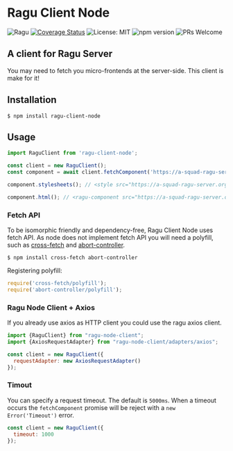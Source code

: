 # Ragu Client Node

![Ragu](https://github.com/ragu-framework/ragu-client-node/workflows/Ragu/badge.svg)
[![Coverage Status](https://coveralls.io/repos/github/ragu-framework/ragu-client-node/badge.svg?branch=main)](https://coveralls.io/github/ragu-framework/ragu-client-node?branch=main)
![License: MIT](https://img.shields.io/badge/License-MIT-blue.svg)
![npm version](https://badge.fury.io/js/ragu-client-node.svg)
![PRs Welcome](https://img.shields.io/badge/PRs-welcome-brightgreen.svg)

## A client for Ragu Server

You may need to fetch you micro-frontends at the server-side. 
This client is make for it!

## Installation

```shell script
$ npm install ragu-client-node
```

## Usage

```javascript
import RaguClient from 'ragu-client-node';

const client = new RaguClient();
const component = await client.fetchComponent('https://a-squad-ragu-server.organization.com/components/hello-world');

component.stylesheets(); // <style src="https://a-squad-ragu-server.organization.com/assets/hello-world.css"> 

component.html(); // <ragu-component src="https://a-squad-ragu-server.organization.com/components/hello-world">...content-from-server</ragu-component>
```

### Fetch API

To be isomorphic friendly and dependency-free, Ragu Client Node uses fetch API.
As node does not implement fetch API you will need a polyfill, such as 
[cross-fetch](https://github.com/lquixada/cross-fetch) and [abort-controller](https://github.com/mysticatea/abort-controller). 

```shell script
$ npm install cross-fetch abort-controller
```

Registering polyfill:

```javascript
require('cross-fetch/polyfill');
require('abort-controller/polyfill');
```  

### Ragu Node Client + Axios

If you already use axios as HTTP client you could use the ragu axios client.

```javascript
import {RaguClient} from "ragu-node-client";
import {AxiosRequestAdapter} from "ragu-node-client/adapters/axios";

const client = new RaguClient({
  requestAdapter: new AxiosRequestAdapter()
});
```

### Timout

You can specify a request timeout. The default is `5000ms`.
When a timeout occurs the `fetchComponent` promise will be reject with a `new Error('Timeout')` error.

```javascript
const client = new RaguClient({
  timeout: 1000
});
```
